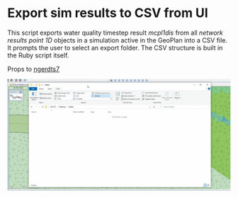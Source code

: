 # Export sim results to CSV from UI
This script exports water quality timestep result _mcpl1dis_ from all _network results point 1D_ objects in a simulation active in the GeoPlan into a CSV file. It prompts the user to select an export folder. The CSV structure is built in the Ruby script itself.

Props to [ngerdts7](http://github.com/ngerdts7)

![](gif001.gif)